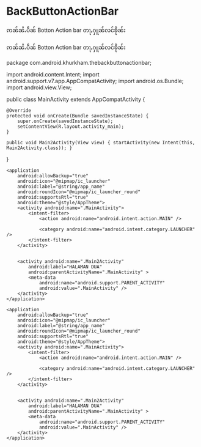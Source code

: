 # BackButtonActionBar
ဢၼ်ၼႆႉပဵၼ် Botton Action bar တႃႇႁူၼ်လင်ၶိုၼ်း

ဢၼ်ၼႆႉပဵၼ် Botton Action bar တႃႇႁူၼ်လင်ၶိုၼ်း

package com.android.khurkham.thebackbuttonactionbar;

import android.content.Intent;
import android.support.v7.app.AppCompatActivity;
import android.os.Bundle;
import android.view.View;

public class MainActivity extends AppCompatActivity {

    @Override
    protected void onCreate(Bundle savedInstanceState) {
        super.onCreate(savedInstanceState);
        setContentView(R.layout.activity_main);
    }

    public void Main2Activity(View view) { startActivity(new Intent(this, Main2Activity.class)); }

}


<?xml version="1.0" encoding="utf-8"?>
<manifest xmlns:android="http://schemas.android.com/apk/res/android"
    package="com.android.khurkham.thebackbuttonactionbar">

    <application
        android:allowBackup="true"
        android:icon="@mipmap/ic_launcher"
        android:label="@string/app_name"
        android:roundIcon="@mipmap/ic_launcher_round"
        android:supportsRtl="true"
        android:theme="@style/AppTheme">
        <activity android:name=".MainActivity">
            <intent-filter>
                <action android:name="android.intent.action.MAIN" />

                <category android:name="android.intent.category.LAUNCHER" />
            </intent-filter>
        </activity>


        <activity android:name=".Main2Activity"
            android:label="HALAMAN DUA"
            android:parentActivityName=".MainActivity" >
            <meta-data
                android:name="android.support.PARENT_ACTIVITY"
                android:value=".MainActivity" />
        </activity>
    </application>

</manifest>

<?xml version="1.0" encoding="utf-8"?>
<manifest xmlns:android="http://schemas.android.com/apk/res/android"
    package="com.android.khurkham.thebackbuttonactionbar">

    <application
        android:allowBackup="true"
        android:icon="@mipmap/ic_launcher"
        android:label="@string/app_name"
        android:roundIcon="@mipmap/ic_launcher_round"
        android:supportsRtl="true"
        android:theme="@style/AppTheme">
        <activity android:name=".MainActivity">
            <intent-filter>
                <action android:name="android.intent.action.MAIN" />

                <category android:name="android.intent.category.LAUNCHER" />
            </intent-filter>
        </activity>


        <activity android:name=".Main2Activity"
            android:label="HALAMAN DUA"
            android:parentActivityName=".MainActivity" >
            <meta-data
                android:name="android.support.PARENT_ACTIVITY"
                android:value=".MainActivity" />
        </activity>
    </application>

</manifest>
